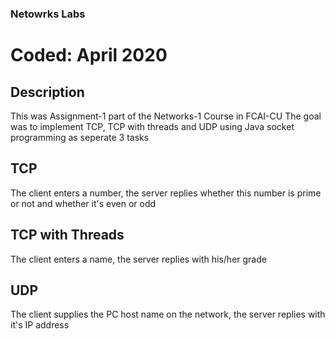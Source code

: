 ### Netowrks Labs
# Coded: April 2020

## Description
This was Assignment-1 part of the Networks-1 Course in FCAI-CU
The goal was to implement TCP, TCP with threads and UDP using Java socket programming as seperate 3 tasks

## TCP
The client enters a number, the server replies whether this number is prime or not and whether it's even or odd

## TCP with Threads
The client enters a name, the server replies with his/her grade

## UDP
The client supplies the PC host name on the network, the server replies with it's IP address
